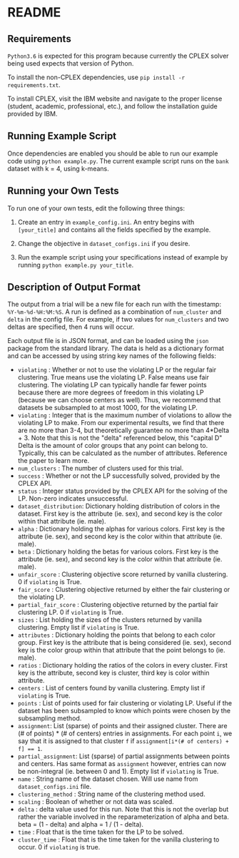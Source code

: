 # README

## Requirements

`Python3.6` is expected for this program because currently the CPLEX solver being used expects that version of Python.

To install the non-CPLEX dependencies, use `pip install -r requirements.txt`.

To install CPLEX, visit the IBM website and navigate to the proper license (student, academic, professional, etc.), and follow the installation guide provided by IBM.

## Running Example Script

Once dependencies are enabled you should be able to run our example code using `python example.py`. The current example script runs on the `bank` dataset with k = 4, using k-means.

## Running your Own Tests

To run one of your own tests, edit the following three things:

1. Create an entry in `example_config.ini`. An entry begins with `[your_title]` and contains all the fields specified by the example.

2. Change the objective in `dataset_configs.ini` if you desire.

3. Run the example script using your specifications instead of example by running `python example.py your_title`.

## Description of Output Format

The output from a trial will be a new file for each run with the timestamp: `%Y-%m-%d-%H:%M:%S`. A run is defined as a combination of `num_cluster` and `delta` in the config file. For example, if two values for `num_clusters` and two deltas are specified, then 4 runs will occur.

Each output file is in JSON format, and can be loaded using the `json` package from the standard library. The data is held as a dictionary format and can be accessed by using string key names of the following fields: 
* `violating` : Whether or not to use the violating LP or the regular fair clustering. True means use the violating LP. False means use fair clustering. The violating LP can typically handle far fewer points because there are more degrees of freedom in this violating LP (because we can choose centers as well). Thus, we recommend that datasets be subsampled to at most 1000, for the violating LP.
* `violating` : Integer that is the maximum number of violations to allow the violating LP to make. From our experimental results, we find that there are no more than 3-4, but theoretically guarantee no more than 4*Delta + 3. Note that this is not the "delta" referenced below, this "capital D" Delta is the amount of color groups that any point can belong to. Typically, this can be calculated as the number of attributes. Reference the paper to learn more.
* `num_clusters` : The number of clusters used for this trial.
* `success` : Whether or not the LP successfully solved, provided by the CPLEX API.
* `status` : Integer status provided by the CPLEX API for the solving of the LP. Non-zero indicates unsuccessful.
* `dataset_distribution`: Dictionary holding distribution of colors in the dataset. First key is the attribute (ie. sex), and second key is the color within that attribute (ie. male).
* `alpha` : Dictionary holding the alphas for various colors. First key is the attribute (ie. sex), and second key is the color within that attribute (ie. male).
* `beta` : Dictionary holding the betas for various colors.
First key is the attribute (ie. sex), and second key is the color within that attribute (ie. male).
* `unfair_score` : Clustering objective score returned by vanilla clustering. 0 if `violating` is True.
* `fair_score` : Clustering objective returned by either the fair clustering or the violating LP.
* `partial_fair_score` : Clustering objective returned by the partial fair clustering LP. 0 if `violating` is True.
* `sizes` : List holding the sizes of the clusters returned by vanilla clustering. Empty list if `violating` is True.
* `attributes` : Dictionary holding the points that belong to each color group. First key is the attribute that is being considered (ie. sex), second key is the color group within that attribute that the point belongs to (ie. male).
* `ratios` : Dictionary holding the ratios of the colors in every cluster. First key is the attribute, second key is cluster, third key is color within attribute.
* `centers` : List of centers found by vanilla clustering. Empty list if `violating` is True.
* `points` : List of points used for fair clustering or violating LP. Useful if the dataset has been subsampled to know which points were chosen by the subsampling method.
* `assignment`: List (sparse) of points and their assigned cluster. There are (# of points) * (# of centers) entries in assignments. For each point `i`, we say that it is assigned to that cluster `f` if `assignment[i*(# of centers) + f] == 1`.
* `partial_assignment`: List (sparse) of partial assignments between points and centers. Has same format as `assignment` however, entries can now be non-integral (ie. between 0 and 1). Empty list if `violating` is True.
* `name` : String name of the dataset chosen. Will use name from `dataset_configs.ini` file.
* `clustering_method` : String name of the clustering method used.
* `scaling` : Boolean of whether or not data was scaled.
* `delta` : delta value used for this run. Note that this is not the overlap but rather the variable involved in the reparameterization of alpha and beta. beta = (1 - delta) and alpha = 1 / (1 - delta).
* `time` : Float that is the time taken for the LP to be solved.
* `cluster_time` : Float that is the time taken for the vanilla clustering to occur. 0 if `violating` is true.
